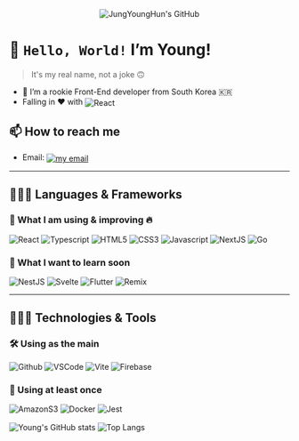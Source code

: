 <div align=center> 
  <img align="center" src="https://capsule-render.vercel.app/api?type=waving&color=gradient&height=280&section=header&text=Jung%20YoungHun&fontSize=84&customColorList=12,24&desc=Front-End%20Developer&fontAlignY=39&descAlignY=62&animation=fadeIn" alt="JungYoungHun's GitHub" />
</div>

# 👋 `Hello, World!` I’m Young!

> It's my real name, not a joke 🙃

- 🌱 I’m a rookie Front-End developer from South Korea 🇰🇷
- Falling in ❤️ with <img align="center" src="https://img.shields.io/badge/React-61DAFB?logo=React&logoColor=black&style=flat" alt="React" />

## 📫 How to reach me

- Email: <a href="mailto:youngst511@gmail.com">
  <img align="center" src="https://img.shields.io/badge/-Please_Email_me-EA4335?logo=gmail&logoColor=white&style=for-the-badge" alt="my email" />
  </a>

---

## 🧑🏻‍💻 Languages & Frameworks

### 📖 What I am using & improving 🔥

![React](https://img.shields.io/badge/React-61DAFB?logo=React&logoColor=black&style=for-the-badge)
![Typescript](https://img.shields.io/badge/Typescript-3178C6?logo=Typescript&logoColor=white&style=for-the-badge)
![HTML5](https://img.shields.io/badge/HTML5-E34F26?logo=html5&logoColor=white&style=for-the-badge)
![CSS3](https://img.shields.io/badge/CSS3-1572B6?logo=CSS3&logoColor=white&style=for-the-badge)
![Javascript](https://img.shields.io/badge/Javascript-F7DF1E?logo=Javascript&logoColor=black&style=for-the-badge)
![NextJS](https://img.shields.io/badge/Next.js-000000?logo=Next.js&logoColor=white&style=for-the-badge)
![Go](https://img.shields.io/badge/Go-00ADD8?logo=Go&logoColor=white&style=for-the-badge)

### 👾 What I want to learn soon

![NestJS](https://img.shields.io/badge/NestJS-E0234E?logo=NestJS&logoColor=white&style=flat-square)
![Svelte](https://img.shields.io/badge/Svelte-FF3E00?logo=Svelte&logoColor=white&style=flat-square)
![Flutter](https://img.shields.io/badge/Flutter-02569B?logo=Flutter&logoColor=white&style=flat-square)
![Remix](https://img.shields.io/badge/Remix-000000?logo=Remix&logoColor=white&style=flat-square)

---

## 🧑🏻‍🔧 Technologies & Tools

### 🛠️ Using as the main

![Github](https://img.shields.io/badge/Github-000000?logo=Github&logoColor=white&style=for-the-badge)
![VSCode](https://img.shields.io/badge/VS_Code-007ACC?logo=visualstudiocode&logoColor=white&style=for-the-badge)
![Vite](https://img.shields.io/badge/Vite-646CFF?logo=Vite&logoColor=white&style=for-the-badge)
![Firebase](https://img.shields.io/badge/Firebase-FFCA28?logo=Firebase&logoColor=black&style=for-the-badge)

### 🌱 Using at least once

![AmazonS3](https://img.shields.io/badge/AmazonS3-569A31?logo=AmazonS3&logoColor=white&style=flat-square)
![Docker](https://img.shields.io/badge/Docker-2496ED?logo=Docker&logoColor=white&style=flat-square)
![Jest](https://img.shields.io/badge/Jest-C21325?logo=Jest&logoColor=white&style=flat-square)

  <img align="center" src="https://github-readme-stats.vercel.app/api?username=young-st511&hide=stars,contribs&show_icons=true&theme=react" alt="Young's GitHub stats" />  
  <img align="center" src="https://github-readme-stats.vercel.app/api/top-langs/?username=young-st511&layout=compact&theme=react" alt="Top Langs" />

<!---
young-st511/young-st511 is a ✨ special ✨ repository because its `README.md` (this file) appears on your GitHub profile.
You can click the Preview link to take a look at your changes.
--->
